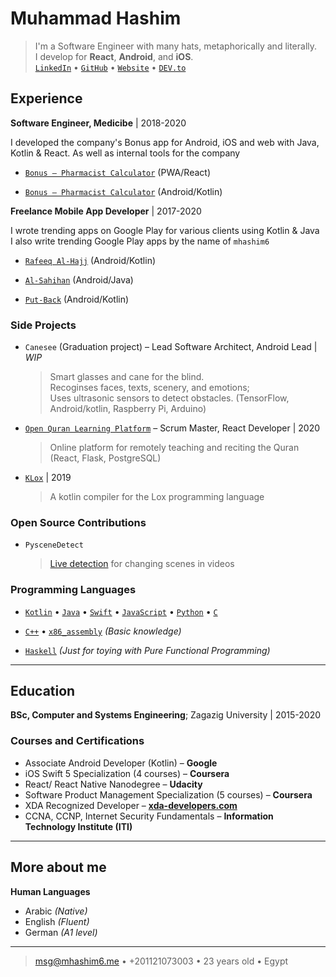 # Muhammad Hashim

> I'm a Software Engineer with many hats, metaphorically and literally. \
>  I develop for **React**, **Android**, and **iOS**. \
>  [`LinkedIn`](https://www.linkedin.com/in/mhashim6/) • [`GitHub`](https://github.com/mhashim6) • [`Website`](http://mhashim6.me) • [`DEV.to`](https://dev.to/mhashim6)


## Experience

**Software Engineer, Medicibe** | 2018-2020

I developed the company's Bonus app for Android, iOS and web with Java, Kotlin & React. As well as internal tools for the company

- [`Bonus – Pharmacist Calculator`](https://bonus.medicibe.com/) (PWA/React)

- [`Bonus – Pharmacist Calculator`](https://play.google.com/store/apps/details?id=com.medicibe.bonus) (Android/Kotlin)

**Freelance Mobile App Developer** | 2017-2020

I wrote trending apps on Google Play for various clients using Kotlin & Java \
I also write trending Google Play apps by the name of `mhashim6`

- [`Rafeeq Al-Hajj`](https://play.google.com/store/apps/details?id=com.kaf.hajjcompanion) (Android/Kotlin)

- [`Al-Sahihan`](https://play.google.com/store/apps/details?id=mhashim6.android.thetwoauthentics) (Android/Java)

- [`Put-Back`](https://play.google.com/store/apps/details?id=mhashim6.android.putback) (Android/Kotlin)

### Side Projects

- `Canesee` (Graduation project) – Lead Software Architect, Android Lead | _WIP_

  > Smart glasses and cane for the blind. \
  > Recoginses faces, texts, scenery, and emotions; \
  > Uses ultrasonic sensors to detect obstacles.
  > (TensorFlow, Android/kotlin, Raspberry Pi, Arduino)

- [`Open Quran Learning Platform`](https://github.com/Open-Quran-Learning) – Scrum Master, React Developer | 2020

  > Online platform for remotely teaching and reciting the Quran (React, Flask, PostgreSQL)

- [`KLox`](https://github.com/mhashim6/klox) | 2019

  > A kotlin compiler for the Lox programming language

<div style="page-break-after: always;"></div>

### Open Source Contributions

- `PysceneDetect`

  > [Live detection](https://github.com/Breakthrough/PySceneDetect/pull/151) for changing scenes in videos

### Programming Languages

- [`Kotlin`](https://github.com/mhashim6?tab=repositories&language=kotlin) • [`Java`](https://github.com/mhashim6?tab=repositories&language=java) • [`Swift`](https://github.com/mhashim6?tab=repositories&language=swift) • [`JavaScript`](https://github.com/mhashim6?tab=repositories&language=javascript) • [`Python`](https://github.com/mhashim6?tab=repositories&language=python) • [`C`](https://github.com/mhashim6?tab=repositories&language=c)

- [`C++`](https://github.com/mhashim6?tab=repositories&language=c%2B%2B) • [`x86_assembly`](https://github.com/mhashim6?tab=repositories&language=assembly) _(Basic knowledge)_

- [`Haskell`](https://github.com/mhashim6?tab=repositories&language=haskell) _(Just for toying with Pure Functional Programming)_

---

## Education

**BSc, Computer and Systems Engineering**; Zagazig University | 2015-2020

### Courses and Certifications

- Associate Android Developer (Kotlin) – **Google**
- iOS Swift 5 Specialization (4 courses) – **Coursera**
- React/ React Native Nanodegree – **Udacity**
- Software Product Management Specialization (5 courses) – **Coursera**
- XDA Recognized Developer – **[xda-developers.com](xda-developers.com)**
- CCNA, CCNP, Internet Security Fundamentals – **Information Technology Institute (ITI)**

---

## More about me

**Human Languages**

- Arabic _(Native)_
- English _(Fluent)_
- German _(A1 level)_

---

> <msg@mhashim6.me> • +201121073003 • 23 years old • Egypt
